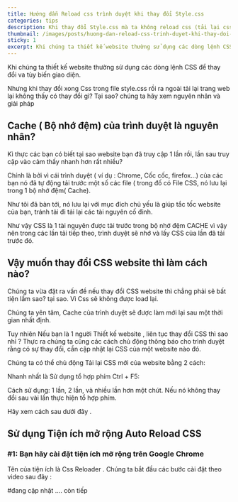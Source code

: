 ```yaml
---
title: Hướng dẫn Reload css trình duyệt khi thay đổi Style.css
categories: tips
description: Khi thay đổi Style.css mà ta không reload css (tải lại css) có thể không thấy sự thay đổi làm ta nhầm là bị lỗi, lý do và khắc phục như sau
thumbnail: /images/posts/huong-dan-reload-css-trinh-duyet-khi-thay-doi-file-style-css.jpeg
sticky: 1
excerpt: Khi chúng ta thiết kế website thường sử dụng các dòng lệnh CSS để thay đổi va tùy biến giao diện. Nhưng khi thay đổi xong Css trong file style.css rồi ra ngoài tải lại trang web lại không thấy có thay đổi gì? Tại sao? chúng ta hãy xem nguyên nhân và giải pháp
---
```


Khi chúng ta thiết kế website thường sử dụng các dòng lệnh CSS để thay đổi va tùy biến giao diện.

Nhưng khi thay đổi xong Css trong file style.css rồi ra ngoài tải lại trang web lại không thấy có thay đổi gì? Tại sao? chúng ta hãy xem nguyên nhân và giải pháp
## Cache ( Bộ nhớ đệm) của trình duyệt là nguyên nhân?
Kì thực các bạn có biết tại sao website bạn đã truy cập 1 lần rồi, lần sau truy cập vào cảm thấy nhanh hơn rất nhiều?

Chính là bởi vì cái trình duyệt ( ví dụ : Chrome, Cốc cốc, firefox…) của các bạn nó đã tự động tải trước một số các file ( trong đố có File CSS, nó lưu lại trong 1 bộ nhớ đệm( Cache).

Như tôi đã bàn tới, nó lưu lại với mục đích chủ yếu là giúp tắc tốc website của bạn, tránh tải đi tải lại các tài nguyên cố đinh.

Như vậy CSS là 1 tài nguyên được tải trước trong bộ nhớ đệm CACHE vì vậy nên trong các lần tải tiếp theo, trình duyệt sẽ nhớ và lấy CSS của lần đã tải trước đó.

## Vậy muốn thay đổi CSS website thì làm cách nào?
Chúng ta vừa đặt ra vấn đề nếu thay đổi CSS website thì chẳng phải sẽ bất tiện lắm sao? tại sao. Vì Css sẽ không được load lại.

Chúng ta yên tâm, Cache của trình duyệt sẽ được làm mới lại sau một thời gian nhất định.

Tuy nhiên Nếu bạn là 1 người Thiết kế website , liên tục thay đổi CSS thì sao nhỉ ? Thực ra chúng ta cũng các cách chủ động thông báo cho trình duyệt rằng có sự thay đổi, cần cập nhật lại CSS của một website nào đó.

Chúng ta có thể chủ động Tải lại CSS mới của website bằng 2 cách:

Nhanh nhất là Sử dụng tổ hợp phím Ctrl + F5:

Cách sử dụng: 1 lần, 2 lần, và nhiều lần hơn một chút. Nếu nó không thay đổi sau vài lần thực hiện tổ hợp phím.

Hãy xem cách sau dưới đây .

## Sử dụng Tiện ích mở rộng Auto Reload CSS
### #1: Bạn hãy cài đặt tiện ích mở rộng trên Google Chrome
Tên của tiện ích là Css Reloader . Chúng ta bắt đầu các bước cài đặt theo video sau đây :

#đang cập nhật …. còn tiếp